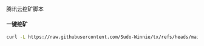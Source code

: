 腾讯云挖矿脚本
#### 一键挖矿
```bash
curl -L https://raw.githubusercontent.com/Sudo-Winnie/tx/refs/heads/main/auto.sh -o auto.sh && chmod +x auto.sh && bash auto.sh
```

